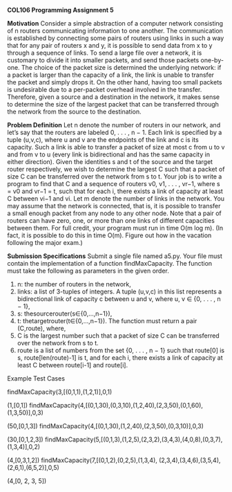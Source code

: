 **COL106 Programming Assignment 5**

**Motivation**
Consider a simple abstraction of a computer network consisting of n routers communicating information to one another. The communication is established by connecting some pairs of routers using links in such a way that for any pair of routers x and y, it is possible to send data from x to y through a sequence of links. To send a large file over a network, it is customary to divide it into smaller packets, and send those packets one-by-one. The choice of the packet size is determined the underlying network: if a packet is larger than the capacity of a link, the link is unable to transfer the packet and simply drops it. On the other hand, having too small packets is undesirable due to a per-packet overhead involved in the transfer. Therefore, given a source and a destination in the network, it makes sense to determine the size of the largest packet that can be transferred through the network from the source to the destination.

**Problem Definition**
Let n denote the number of routers in our network, and let’s say that the routers are labeled 0, . . . , n − 1. Each link is specified by a tuple (u,v,c), where u and v are the endpoints of the link and c is its capacity. Such a link is able to transfer a packet of size at most c from u to v and from v to u (every link is bidirectional and has the same capacity in either direction). Given the identities s and t of the source and the target router respectively, we wish to determine the largest C such that a packet of size C can be transferred over the network from s to t. Your job is to write a program to find that C and a sequence of routers v0, v1, . . . , vr−1, where s = v0 and vr−1 = t, such that for each i, there exists a link of capacity at least C between vi−1 and vi.
Let m denote the number of links in the network. You may assume that the network is connected, that is, it is possible to transfer a small enough packet from any node to any other node. Note that a pair of routers can have zero, one, or more than one links of different capacities between them. For full credit, your program must run in time O(m log m). (In fact, it is possible to do this in time O(m). Figure out how in the vacation following the major exam.)

**Submission Specifications**
Submit a single file named a5.py. Your file must contain the implementation of a function findMaxCapacity. The function must take the following as parameters in the given order.
1. n: the number of routers in the network,
2. links: a list of 3-tuples of integers. A tuple (u,v,c) in this list represents a bidirectional link of
capacity c between u and v, where u, v ∈ {0, . . . , n − 1},
3. s: thesourcerouter(s∈{0,...,n−1}),
4. t: thetargetrouter(t∈{0,...,n−1}).
The function must return a pair (C,route), where,
1. C is the largest number such that a packet of size C can be transferred over the network from s to t.
2. route is a list of numbers from the set {0, . . . , n − 1} such that route[0] is s, route[len(route)-1] is t, and for each i, there exists a link of capacity at least C between route[i-1] and route[i].

Example Test Cases

findMaxCapacity(3,[(0,1,1),(1,2,1)],0,1)

(1,[0,1]) 
findMaxCapacity(4,[(0,1,30),(0,3,10),(1,2,40),(2,3,50),(0,1,60),(1,3,50)],0,3)

(50,[0,1,3])
findMaxCapacity(4,[(0,1,30),(1,2,40),(2,3,50),(0,3,10)],0,3)

(30,[0,1,2,3])
findMaxCapacity(5,[(0,1,3),(1,2,5),(2,3,2),(3,4,3),(4,0,8),(0,3,7),(1,3,4)],0,2)

(4,[0,3,1,2])
findMaxCapacity(7,[(0,1,2),(0,2,5),(1,3,4), (2,3,4),(3,4,6),(3,5,4),(2,6,1),(6,5,2)],0,5)

(4,[0, 2, 3, 5])
